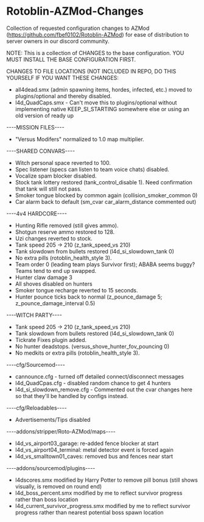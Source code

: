 # Rotoblin-AZMod-Changes
Collection of requested configuration changes to AZMod (https://github.com/fbef0102/Rotoblin-AZMod) for ease of distribution to server owners in our discord community.

NOTE: This is a collection of CHANGES to the base configuration. YOU MUST INSTALL THE BASE CONFIGURATION FIRST.

CHANGES TO FILE LOCATIONS (NOT INCLUDED IN REPO, DO THIS YOURSELF IF YOU WANT THESE CHANGES:
- all4dead.smx (admin spawning items, hordes, infected, etc.) moved to plugins/optional and thereby disabled.
- l4d_QuadCaps.smx - Can't move this to plugins/optional without implementing native KEEP_SI_STARTING somewhere else or using an old version of ready up

----MISSION FILES----
- "Versus Modifers" normalized to 1.0 map multiplier.

----SHARED CONVARS----
- Witch personal space reverted to 100.
- Spec listener (specs can listen to team voice chats) disabled.
- Vocalize spam blocker disabled.
- Stock tank lottery restored (tank_control_disable 1). Need confirmation that tank will still not pass.
- Smoker tongue blocked by common again (collision_smoker_common 0)
- Car alarm back to default (sm_cvar car_alarm_distance commented out)

----4v4 HARDCORE----
- Hunting Rifle removed (still gives ammo).
- Shotgun reserve ammo restored to 128.
- Uzi changes reverted to stock.
- Tank speed 205 -> 210 (z_tank_speed_vs 210)
- Tank slowdown from bullets restored (l4d_si_slowdown_tank 0)
- No extra pills (rotoblin_health_style 3).
- Team order 0 (leading team plays Survivor first); ABABA seems buggy? Teams tend to end up swapped.
- Hunter claw damage 3
- All shoves disabled on hunters
- Smoker tongue recharge reverted to 15 seconds.
- Hunter pounce ticks back to normal (z_pounce_damage 5; z_pounce_damage_interval 0.5)

----WITCH PARTY----
- Tank speed 205 -> 210 (z_tank_speed_vs 210)
- Tank slowdown from bullets restored (l4d_si_slowdown_tank 0)
- Tickrate Fixes plugin added.
- No hunter deadstops. (versus_shove_hunter_fov_pouncing 0)
- No medkits or extra pills (rotoblin_health_style 3).

----cfg/Sourcemod----
- cannounce.cfg - turned off detailed connect/disconnect messages
- l4d_QuadCpas.cfg - disabled random chance to get 4 hunters
- l4d_si_slowdown_remove.cfg - Commented out the cvar changes here so that they'll be handled by configs instead.

----cfg/Reloadables----
- Advertisements/Tips disabled

----addons/stripper/Roto-AZMod/maps----
- l4d_vs_airport03_garage: re-added fence blocker at start
- l4d_vs_airport04_terminal: metal detector event is forced again
- l4d_vs_smalltown01_caves: removed bus and fences near start

----addons/sourcemod/plugins----
- l4dscores.smx modified by Harry Potter to remove pill bonus (still shows visually, is removed on round end)
- l4d_boss_percent.smx modified by me to reflect survivor progress rather than boss location
- l4d_current_survivor_progress.smx modified by me to reflect survivor progress rather than nearest potential boss spawn location